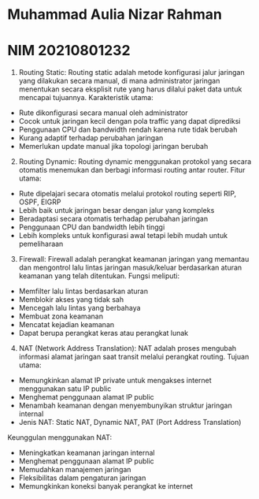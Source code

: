 # Muhammad Aulia Nizar Rahman
# NIM 20210801232

1) Routing Static:
Routing static adalah metode konfigurasi jalur jaringan yang dilakukan secara manual, di mana administrator jaringan menentukan secara eksplisit rute yang harus dilalui paket data untuk mencapai tujuannya. Karakteristik utama:
- Rute dikonfigurasi secara manual oleh administrator
- Cocok untuk jaringan kecil dengan pola traffic yang dapat diprediksi
- Penggunaan CPU dan bandwidth rendah karena rute tidak berubah
- Kurang adaptif terhadap perubahan jaringan
- Memerlukan update manual jika topologi jaringan berubah

2) Routing Dynamic:
Routing dynamic menggunakan protokol yang secara otomatis menemukan dan berbagi informasi routing antar router. Fitur utama:
- Rute dipelajari secara otomatis melalui protokol routing seperti RIP, OSPF, EIGRP
- Lebih baik untuk jaringan besar dengan jalur yang kompleks
- Beradaptasi secara otomatis terhadap perubahan jaringan
- Penggunaan CPU dan bandwidth lebih tinggi
- Lebih kompleks untuk konfigurasi awal tetapi lebih mudah untuk pemeliharaan

3) Firewall:
Firewall adalah perangkat keamanan jaringan yang memantau dan mengontrol lalu lintas jaringan masuk/keluar berdasarkan aturan keamanan yang telah ditentukan. Fungsi meliputi:
- Memfilter lalu lintas berdasarkan aturan
- Memblokir akses yang tidak sah
- Mencegah lalu lintas yang berbahaya
- Membuat zona keamanan
- Mencatat kejadian keamanan
- Dapat berupa perangkat keras atau perangkat lunak

4) NAT (Network Address Translation):
NAT adalah proses mengubah informasi alamat jaringan saat transit melalui perangkat routing. Tujuan utama:
- Memungkinkan alamat IP private untuk mengakses internet menggunakan satu IP public
- Menghemat penggunaan alamat IP public
- Menambah keamanan dengan menyembunyikan struktur jaringan internal
- Jenis NAT: Static NAT, Dynamic NAT, PAT (Port Address Translation)

Keunggulan menggunakan NAT:
- Meningkatkan keamanan jaringan internal
- Menghemat penggunaan alamat IP public
- Memudahkan manajemen jaringan
- Fleksibilitas dalam pengaturan jaringan
- Memungkinkan koneksi banyak perangkat ke internet
